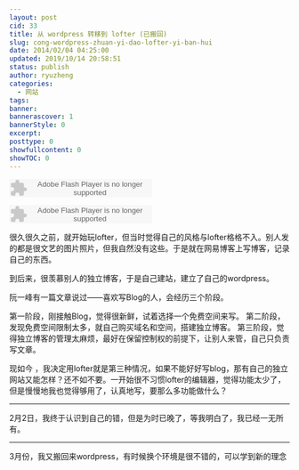 ```yaml
---
layout: post
cid: 33
title: 从 wordpress 转移到 lofter (已搬回)
slug: cong-wordpress-zhuan-yi-dao-lofter-yi-ban-hui
date: 2014/02/04 04:25:00
updated: 2019/10/14 20:58:51
status: publish
author: ryuzheng
categories: 
  - 网站
tags: 
banner: 
bannerascover: 1
bannerStyle: 0
excerpt: 
posttype: 0
showfullcontent: 0
showTOC: 0
---
```



<embed height="33" src="http://www.xiami.com/widget/0_156425/singlePlayer.swf" type="application/x-shockwave-flash" width="257" wmode="transparent"></embed>

<embed height="33" src="http://www.xiami.com/widget/0_386443/singlePlayer.swf" type="application/x-shockwave-flash" width="257" wmode="transparent"></embed>

很久很久之前，就开始玩lofter，但当时觉得自己的风格与lofter格格不入。别人发的都是很文艺的图片照片，但我自然没有这些。于是就在网易博客上写博客，记录自己的东西。

到后来，很羡慕别人的独立博客，于是自己建站，建立了自己的wordpress。

阮一峰有一篇文章说过——喜欢写Blog的人，会经历三个阶段。

第一阶段，刚接触Blog，觉得很新鲜，试着选择一个免费空间来写。
第二阶段，发现免费空间限制太多，就自己购买域名和空间，搭建独立博客。
第三阶段，觉得独立博客的管理太麻烦，最好在保留控制权的前提下，让别人来管，自己只负责写文章。

现如今 ，我决定用lofter就是第三种情况，如果不能好好写blog，那有自己的独立网站又能怎样？还不如不要。一开始很不习惯lofter的编辑器，觉得功能太少了，但是慢慢地我也觉得够用了，认真地写，要那么多功能做什么？

---------------------------------------------------------------------------------------

2月2日，我终于认识到自己的错，但是为时已晚了，等我明白了，我已经一无所有。

---------------------------------------------------------------------------------------

3月份，我又搬回来wordpress，有时候换个环境是很不错的，可以学到新的理念